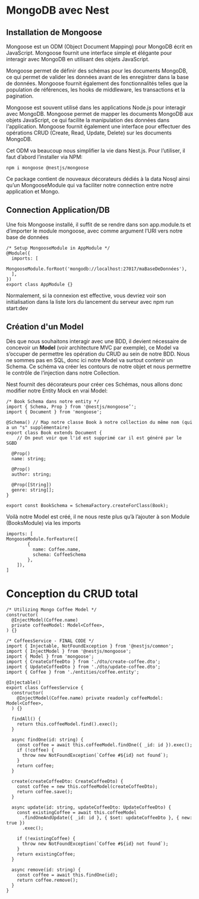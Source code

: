 # MongoDB avec Nest

## Installation de Mongoose

Mongoose est un ODM (Object Document Mapping) pour MongoDB écrit en JavaScript. Mongoose fournit une interface simple et élégante pour interagir avec MongoDB en utilisant des objets JavaScript.

Mongoose permet de définir des schémas pour les documents MongoDB, ce qui permet de valider les données avant de les enregistrer dans la base de données. Mongoose fournit également des fonctionnalités telles que la population de références, les hooks de middleware, les transactions et la pagination.

Mongoose est souvent utilisé dans les applications Node.js pour interagir avec MongoDB. Mongoose permet de mapper les documents MongoDB aux objets JavaScript, ce qui facilite la manipulation des données dans l'application. Mongoose fournit également une interface pour effectuer des opérations CRUD (Create, Read, Update, Delete) sur les documents MongoDB.

Cet ODM va beaucoup nous simplifier la vie dans Nest.js. Pour l’utiliser, il faut d’abord l’installer via NPM:

```tsx
npm i mongoose @nestjs/mongoose
```

Ce package contient de nouveaux décorateurs dédiés à la data Nosql ainsi qu’un MongooseModule qui va faciliter notre connection entre notre application et Mongo.

## Connection Application/DB

Une fois Mongoose installé, il suffit de se rendre dans son app.module.ts et d’importer le module mongoose, avec comme argument l’URI vers notre base de données

```tsx
/* Setup MongooseModule in AppModule */
@Module({
  imports: [
    MongooseModule.forRoot('mongodb://localhost:27017/maBaseDeDonnées'),
  ],
})
export class AppModule {}
```

Normalement, si la connexion est effective, vous devriez voir son initialisation dans la liste lors du lancement du serveur avec npm run start:dev

## Création d'un Model
Dès que nous souhaitons interagir avec une BDD, il devient nécessaire de concevoir un **Model** (voir architecture MVC par exemple), ce Model va s’occuper de permettre les opération du CRUD au sein de notre BDD.
Nous ne sommes pas en SQL, donc ici notre Model va surtout contenir un Schema. Ce schéma va créer les contours de notre objet et nous permettre le contrôle de l’injection dans notre Collection.

Nest fournit des décorateurs pour créer ces Schémas, nous allons donc modifier notre Entity Mock en vrai Model:
```tsx
/* Book Schema dans notre entity */
import { Schema, Prop } from '@nestjs/mongoose’';
import { Document } from 'mongoose';

@Schema() // Map notre classe Book à notre collection du même nom (qui a un "s" supplémentaire)
export class Book extends Document {
	// On peut voir que l'id est supprimé car il est généré par le SGBD

  @Prop() 
  name: string;

  @Prop()
  author: string;

  @Prop([String])
  genre: string[];
}

export const BookSchema = SchemaFactory.createForClass(Book);
```

Voilà notre Model est créé, il ne nous reste plus qu’à l’ajouter à son Module (BooksModule) via les imports

```tsx
imports: [
MongooseModule.forFeature([
		{ 
		  name: Coffee.name, 
		  schema: CoffeeSchema 
		},
	]),
]
```

# Conception du CRUD total

```tsx
/* Utilizing Mongo Coffee Model */
constructor(
  @InjectModel(Coffee.name)
  private coffeeModel: Model<Coffee>,
) {}

/* CoffeesService - FINAL CODE */
import { Injectable, NotFoundException } from '@nestjs/common';
import { InjectModel } from '@nestjs/mongoose';
import { Model } from 'mongoose';
import { CreateCoffeeDto } from './dto/create-coffee.dto';
import { UpdateCoffeeDto } from './dto/update-coffee.dto';
import { Coffee } from './entities/coffee.entity';

@Injectable()
export class CoffeesService {
  constructor(
    @InjectModel(Coffee.name) private readonly coffeeModel: Model<Coffee>,
  ) {}

  findAll() {
    return this.coffeeModel.find().exec();
  }

  async findOne(id: string) {
    const coffee = await this.coffeeModel.findOne({ _id: id }).exec();
    if (!coffee) {
      throw new NotFoundException(`Coffee #${id} not found`);
    }
    return coffee;
  }

  create(createCoffeeDto: CreateCoffeeDto) {
    const coffee = new this.coffeeModel(createCoffeeDto);
    return coffee.save();
  }

  async update(id: string, updateCoffeeDto: UpdateCoffeeDto) {
    const existingCoffee = await this.coffeeModel
      .findOneAndUpdate({ _id: id }, { $set: updateCoffeeDto }, { new: true })
      .exec();

    if (!existingCoffee) {
      throw new NotFoundException(`Coffee #${id} not found`);
    }
    return existingCoffee;
  }

  async remove(id: string) {
    const coffee = await this.findOne(id);
    return coffee.remove();
  }
}
```